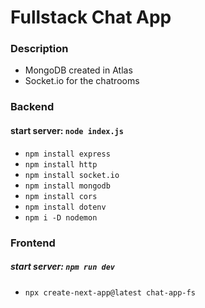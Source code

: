 # Fullstack Chat App

### Description

- MongoDB created in Atlas
- Socket.io for the chatrooms

### Backend

#### start server: `node index.js`

- `npm install express`
- `npm install http`
- `npm install socket.io`
- `npm install mongodb`
- `npm install cors`
- `npm install dotenv`
- `npm i -D nodemon`

### Frontend

##### start server: `npm run dev`

- `npx create-next-app@latest chat-app-fs`
